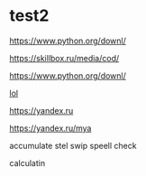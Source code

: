   # test2
  
  
  
  https://www.python.org/downl/ 
  
  
  
  https://skillbox.ru/media/cod/
  
  
  
  https://www.python.org/downl/
  
  
  
  [lol](https://skillbox.ru/med)


https://yandex.ru


https://yandex.ru/mya




accumulate
stel
swip
speell
check

calculatin
